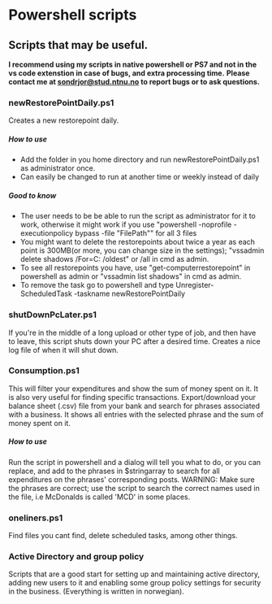 # Powershell scripts
## **Scripts that may be useful.**
**I recommend using my scripts in native powershell or PS7 and not in the vs code extenstion in case of bugs, and extra processing time.**
**Please contact me at sondrjor@stud.ntnu.no to report bugs or to ask questions.**
### **newRestorePointDaily.ps1**
Creates a new restorepoint daily.
##### How to use
- Add the folder in you home directory and run newRestorePointDaily.ps1 as administrator once.
- Can easily be changed to run at another time or weekly instead of daily
##### Good to know
- The user needs to be be able to run the script as administrator for it to work, otherwise it might work if you use
"powershell -noprofile -executionpolicy bypass -file "FilePath"" for all 3 files
- You might want to delete the restorepoints about twice a year as each point is 300MB(or more, you can change size in the settings);
"vssadmin delete shadows /For=C: /oldest" or /all in cmd as admin.
- To see all restorepoints you have, use "get-computerrestorepoint" in powershell as admin or "vssadmin list shadows" in cmd as admin.
- To remove the task go to powershell and type Unregister-ScheduledTask -taskname newRestorePointDaily

### **shutDownPcLater.ps1**
If you're in the middle of a long upload or other type of job, and then have to leave, this script shuts down your PC after a desired time. Creates a nice log file of when it will shut down.

### **Consumption.ps1**
This will filter your expenditures and show the sum of money spent on it. It is also very useful for finding specific transactions. Export/download your balance sheet (.csv) file from your bank and search for phrases associated with a business. It shows all entries with the selected phrase and the sum of money spent on it.
##### How to use
Run the script in powershell and a dialog will tell you what to do, or you can replace, and add to the phrases in $stringarray to search for all expenditures on the phrases' corresponding posts.
WARNING: Make sure the phrases are correct; use the script to search the correct names used in the file, i.e McDonalds is called 'MCD' in some places.

### **oneliners.ps1**
Find files you cant find, delete scheduled tasks, among other things.

### **Active Directory and group policy**
Scripts that are a good start for setting up and maintaining active directory, adding new users to it and enabling some group policy settings for security in the business. (Everything is written in norwegian).
